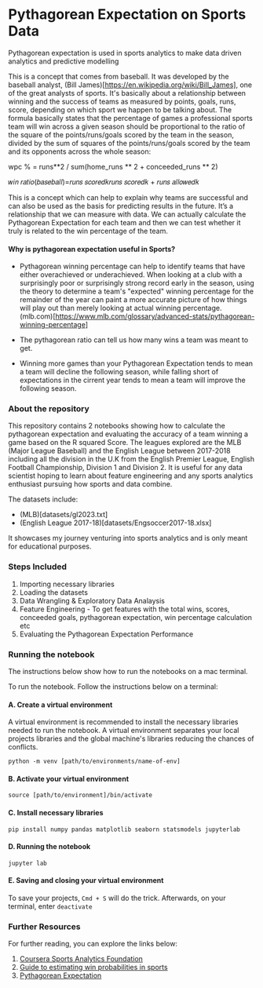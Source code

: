 # Pythagorean Expectation on Sports Data

Pythagorean expectation is used in sports analytics to make data driven analytics and predictive modelling

This is a concept that comes from baseball. It was developed by the baseball analyst, (Bill James)[https://en.wikipedia.org/wiki/Bill_James], one of the great analysts of sports. It's basically about a relationship between winning and the success of teams as measured by points, goals, runs, score, depending on which sport we happen to be talking about.
The formula basically states that the percentage of games a professional sports team will win across a given season should be proportional to the ratio of the square of the points/runs/goals scored by the team in the season, divided by the sum of squares of the points/runs/goals scored by the team and its opponents across the whole season:

wpc % = runs**2 / sum(home_runs ** 2 + conceeded_runs ** 2)

𝑤𝑖𝑛 𝑟𝑎𝑡𝑖𝑜(𝑏𝑎𝑠𝑒𝑏𝑎𝑙𝑙)=𝑟𝑢𝑛𝑠 𝑠𝑐𝑜𝑟𝑒𝑑𝑘𝑟𝑢𝑛𝑠 𝑠𝑐𝑜𝑟𝑒𝑑𝑘 + 𝑟𝑢𝑛𝑠 𝑎𝑙𝑙𝑜𝑤𝑒𝑑𝑘

This is a concept which can help to explain why teams are successful and can also be used as the basis for predicting results in the future. It’s a relationship that we can measure with data. We can actually calculate the Pythagorean Expectation for each team and then we can test whether it truly is related to the win percentage of the team.

#### Why is pythagorean expectation useful in Sports?

* Pythagorean winning percentage can help to identify teams that have either overachieved or underachieved. When looking at a club with a surprisingly poor or surprisingly strong record early in the season, using the theory to determine a team's "expected" winning percentage for the remainder of the year can paint a more accurate picture of how things will play out than merely looking at actual winning percentage. (mlb.com)[https://www.mlb.com/glossary/advanced-stats/pythagorean-winning-percentage]

* The pythagorean ratio can tell us how many wins a team was meant to get.

* Winning more games than your Pythagorean Expectation tends to mean a team will decline the following season, while falling short of expectations in the cirrent year tends to mean a team will improve the following season.


### About the repository

This repository contains 2 notebooks showing how to calculate the pythagorean expectation and evaluating the accuracy of a team winning a game based on the R squared Score. The leagues explored are the MLB (Major League Baseball) and the English League between 2017-2018 including all the division in the U.K from the English Premier League, English Football Championship, Division 1 and Division 2.
It is useful for any data scientist hoping to learn about feature engineering and any sports analytics enthusiast pursuing how sports and data combine.

The datasets include:
 * (MLB)[datasets/gl2023.txt]
 * (English League 2017-18)[datasets/Engsoccer2017-18.xlsx]

It showcases my journey venturing into sports analytics and is only meant for educational purposes.

### Steps Included

1. Importing necessary libraries
2. Loading the datasets
3. Data Wrangling & Exploratory Data Analaysis
4. Feature Engineering - To get features with the total wins, scores, conceeded goals, pythagorean expectation, win percentage calculation etc
5. Evaluating the Pythagorean Expectation Performance

### Running the notebook

The instructions below show how to run the notebooks on a mac terminal.

To run the notebook. Follow the instructions below on a terminal:

#### A. Create a virtual environment

A virtual environment is recommended to install the necessary libraries needed to run the notebook. A virtual environment separates your local projects libraries and the global machine's libraries reducing the chances of conflicts.

`python -m venv [path/to/environments/name-of-env]`

#### B. Activate your virtual environment

`source [path/to/environment]/bin/activate`

#### C. Install necessary libraries

`pip install numpy pandas matplotlib seaborn statsmodels jupyterlab`

#### D. Running the notebook

`jupyter lab`

#### E. Saving and closing your virtual environment

To save your projects, `Cmd + S` will do the trick. Afterwards, on your terminal, enter `deactivate`


### Further Resources

For further reading, you can explore the links below:

1. [Coursera Sports Analytics Foundation](https://www.coursera.org/learn/foundations-sports-analytics)
2. [Guide to estimating win probabilities in sports](https://medium.com/@cricketscience/pythagorean-expectation-a-guide-to-estimating-win-probabilities-in-any-sport-c470280381bc)
3. [Pythagorean Expectation](https://en.wikipedia.org/wiki/Pythagorean_expectation)

